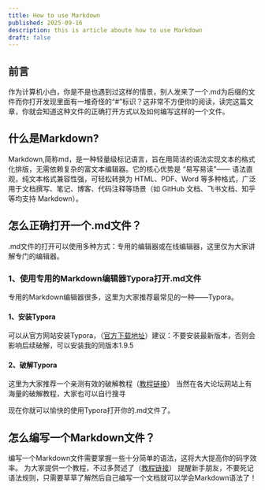 ```yaml
---
title: How to use Markdown
published: 2025-09-16
description: this is article aboute how to use Markdown
draft: false
---
```


## 前言
作为计算机小白，你是不是也遇到过这样的情景，别人发来了一个.md为后缀的文件而你打开发现里面有一堆奇怪的“#”标识？这非常不方便你的阅读，读完这篇文章，你就会知道这种文件的正确打开方式以及如何编写这样的一个文件。

## 什么是Markdown?
Markdown,简称md，是一种轻量级标记语言，旨在用简洁的语法实现文本的格式化排版，无需依赖复杂的富文本编辑器。它的核心优势是 “易写易读”—— 语法直观，纯文本格式兼容性强，可轻松转换为 HTML、PDF、Word 等多种格式，广泛用于文档撰写、笔记、博客、代码注释等场景（如 GitHub 文档、飞书文档、知乎等均支持 Markdown）。

## 怎么正确打开一个.md文件？
.md文件的打开可以使用多种方式：专用的编辑器或在线编辑器，这里仅为大家讲解专门的编辑器。
### 1、使用专用的Markdown编辑器Typora打开.md文件
专用的Markdown编辑器很多，这里为大家推荐最常见的一种——Typora。
#### 1、安装Typora
可以从官方网站安装Typora，（[官方下载地址](https://typoraio.cn/)）建议：不要安装最新版本，否则会影响后续破解，可以安装我的同版本1.9.5
#### 2、破解Typora

这里为大家推荐一个亲测有效的破解教程（[教程链接](https://blog.csdn.net/m0_64315223/article/details/142290296?spm=1001.2014.3001.5506)）
当然在各大论坛网站上有海量的破解教程，大家也可以自行搜寻

现在你就可以愉快的使用Typora打开你的.md文件了。

## 怎么编写一个Markdown文件？
编写一个Markdown文件需要掌握一些十分简单的语法，这将大大提高你的码字效率。
为大家提供一个教程，不过多赘述了（[教程链接](https://blog.csdn.net/qq_37284798/article/details/134118082)）
提醒新手朋友，不要死记语法规则，只需要草草了解然后自己编写一个文档就可以学会Markdown语法了！



